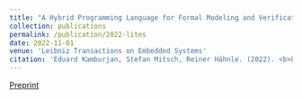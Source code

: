 ```yaml
---
title: "A Hybrid Programming Language for Formal Modeling and Verification of Hybrid Systems"
collection: publications
permalink: /publication/2022-lites
date: 2022-11-01
venue: 'Leibniz Transactions on Embedded Systems'
citation: 'Eduard Kamburjan, Stefan Mitsch, Reiner Hähnle. (2022). <b>Leibniz Trans. Embed. Syst.</b>, accepted for publication.'
---
```


[Preprint](/files/lites.pdf)
